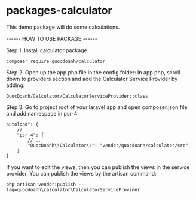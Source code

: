 # packages-calculator
This demo package will do some calculations.

------ HOW TO USE PACKAGE ------

Step 1. Install calculator package 

    composer require quocdoanh/calculator
Step 2. Open up the app.php file in the config folder: In app.php, scroll down to providers section and add the Calculator Service Provider by adding: 

    QuocDoanh/Calculator/CalculatorServiceProvider::class
Step 3. Go to project root of your laravel app and open composer.json file and add namespace in psr-4:

    autoload": {
        // .. 
        "psr-4": {
            // ..
            "QuocDoanh\\Calculator\\": "vendor/quocdoanh/calculator/src"
        }
    }
If you want to edit the views, then you can publish the views in the service provider. You can publish the views by the artisan command:

    php artisan vendor:publish --tag=quocdoanh\calculator\CalculatorServiceProvider

